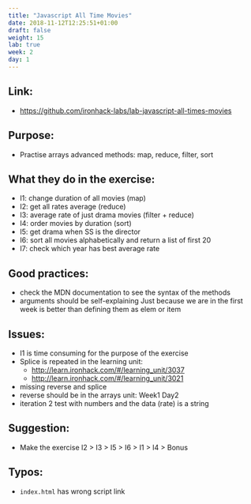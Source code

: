 ```yaml
---
title: "Javascript All Time Movies"
date: 2018-11-12T12:25:51+01:00
draft: false
weight: 15
lab: true
week: 2
day: 1
---
```



## Link:
  - https://github.com/ironhack-labs/lab-javascript-all-times-movies
## Purpose:
  - Practise arrays advanced methods: map, reduce, filter, sort
## What they do in the exercise:
  - I1: change duration of all movies (map)
  - I2: get all rates average (reduce)
  - I3: average rate of just drama movies (filter + reduce)
  - I4: order movies by duration (sort)
  - I5: get drama when SS is the director
  - I6: sort all movies alphabetically and return a list of first 20
  - I7: check which year has best average rate
## Good practices:
  - check the MDN documentation to see the syntax of the methods 
  - arguments should be self-explaining Just because we are in the first week is better than defining them as elem or item



## Issues:
  - I1 is time consuming for the purpose of the exercise
  - Splice is repeated in the learning unit:
     - http://learn.ironhack.com/#/learning_unit/3037
     - http://learn.ironhack.com/#/learning_unit/3021
  - missing reverse and splice
  - reverse should be in the arrays unit: Week1 Day2
  - iteration 2 test with numbers and the data (rate) is a string
## Suggestion:
  - Make the exercise I2 > I3 > I5 > I6 > I1 > I4 > Bonus
## Typos:
  - `index.html` has wrong script link
